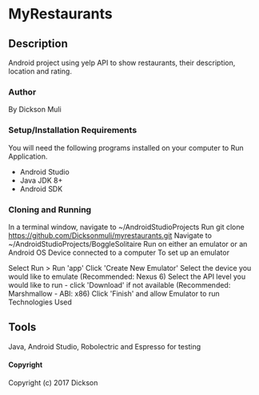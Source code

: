 # MyRestaurants



## Description

Android project using yelp API to show restaurants, their description, location and rating.

### Author

By Dickson Muli

### Setup/Installation Requirements

You will need the following programs installed on your computer to Run Application.


* Android Studio 
* Java JDK 8+ 
* Android SDK 

### Cloning and Running

In a terminal window, navigate to ~/AndroidStudioProjects Run git clone https://github.com/Dicksonmuli/myrestaurants.git Navigate to ~/AndroidStudioProjects/BoggleSolitaire Run on either an emulator or an Android OS Device connected to a computer To set up an emulator

Select Run > Run 'app' Click 'Create New Emulator' Select the device you would like to emulate (Recommended: Nexus 6) Select the API level you would like to run - click 'Download' if not available (Recommended: Marshmallow - ABI: x86) Click 'Finish' and allow Emulator to run Technologies Used

## Tools

Java, Android Studio, Robolectric and Espresso for testing


#### Copyright

Copyright (c) 2017 Dickson 
